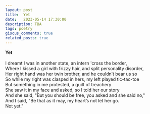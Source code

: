 ```yaml
---
layout: post
title:  Yet
date:   2023-05-14 17:30:00
description: TBA
tags: poetry
giscus_comments: true
related_posts: true
---
```


<div class="poem">
<b>Yet</b><br><br>I dreamt I was in another state, an intern 'cross the border,<br>Where I kissed a girl with frizzy hair, and split personality disorder,<br>Her right hand was her twin brother, and he couldn’t bear us so<br>So while my right was clasped in hers, my left played tic-tac-toe<br>But something in me protested, a guilt of treachery<br>She saw it in my face and asked, so I told her our story<br>And she said, "But you should be free, you asked and she said no,"<br>And I said, "Be that as it may, my heart’s not let her go.<br>Not yet."</div>